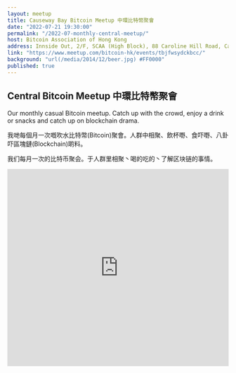 ```yaml
---
layout: meetup
title: Causeway Bay Bitcoin Meetup 中環比特幣聚會
date: "2022-07-21 19:30:00"
permalink: "/2022-07-monthly-central-meetup/"
host: Bitcoin Association of Hong Kong
address: Innside Out, 2/F, SCAA (High Block), 88 Caroline Hill Road, Causeway Bay, Hong Kong
link: "https://www.meetup.com/bitcoin-hk/events/tbjfwsydckbcc/"
background: "url(/media/2014/12/beer.jpg) #FF0000"
published: true
---
```


## Central Bitcoin Meetup 中環比特幣聚會

Our monthly casual Bitcoin meetup. Catch up with the crowd, enjoy a drink or snacks and catch up on blockchain drama.

我哋每個月一次嘅吹水比特幣(Bitcoin)聚會。人群中相聚、飲杯嘢、食吓嘢、八卦吓區塊鏈(Blockchain)啲料。

我们每月一次的比特币聚会。于人群里相聚丶喝的吃的丶了解区块链的事情。

<iframe src="https://www.google.com/maps/embed?pb=!1m18!1m12!1m3!1d3692.050541223904!2d114.182351529086!3d22.276075238433833!2m3!1f0!2f0!3f0!3m2!1i1024!2i768!4f13.1!3m3!1m2!1s0x34040052345a7657%3A0x953eebe462af73ba!2sInn%20Side%20Out!5e0!3m2!1sen!2sca!4v1663629811313!5m2!1sen!2sca" width="100%" height="450" style="border:0;" allowfullscreen="" loading="lazy" referrerpolicy="no-referrer-when-downgrade"></iframe>
